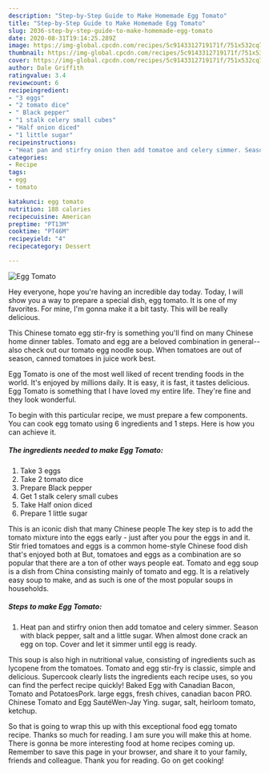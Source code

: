 ```yaml
---
description: "Step-by-Step Guide to Make Homemade Egg Tomato"
title: "Step-by-Step Guide to Make Homemade Egg Tomato"
slug: 2036-step-by-step-guide-to-make-homemade-egg-tomato
date: 2020-08-31T19:14:25.289Z
image: https://img-global.cpcdn.com/recipes/5c9143312719171f/751x532cq70/egg-tomato-recipe-main-photo.jpg
thumbnail: https://img-global.cpcdn.com/recipes/5c9143312719171f/751x532cq70/egg-tomato-recipe-main-photo.jpg
cover: https://img-global.cpcdn.com/recipes/5c9143312719171f/751x532cq70/egg-tomato-recipe-main-photo.jpg
author: Dale Griffith
ratingvalue: 3.4
reviewcount: 6
recipeingredient:
- "3 eggs"
- "2 tomato dice"
- " Black pepper"
- "1 stalk celery small cubes"
- "Half onion diced"
- "1 little sugar"
recipeinstructions:
- "Heat pan and stirfry onion then add tomatoe and celery simmer. Season with black pepper, salt and a little sugar. When almost done crack an egg on top. Cover and let it simmer until egg is ready."
categories:
- Recipe
tags:
- egg
- tomato

katakunci: egg tomato 
nutrition: 188 calories
recipecuisine: American
preptime: "PT13M"
cooktime: "PT46M"
recipeyield: "4"
recipecategory: Dessert

---
```



![Egg Tomato](https://img-global.cpcdn.com/recipes/5c9143312719171f/751x532cq70/egg-tomato-recipe-main-photo.jpg)

Hey everyone, hope you're having an incredible day today. Today, I will show you a way to prepare a special dish, egg tomato. It is one of my favorites. For mine, I'm gonna make it a bit tasty. This will be really delicious.

This Chinese tomato egg stir-fry is something you&#39;ll find on many Chinese home dinner tables. Tomato and egg are a beloved combination in general--also check out our tomato egg noodle soup. When tomatoes are out of season, canned tomatoes in juice work best.

Egg Tomato is one of the most well liked of recent trending foods in the world. It's enjoyed by millions daily. It is easy, it is fast, it tastes delicious. Egg Tomato is something that I have loved my entire life. They're fine and they look wonderful.


To begin with this particular recipe, we must prepare a few components. You can cook egg tomato using 6 ingredients and 1 steps. Here is how you can achieve it.

<!--inarticleads1-->

##### The ingredients needed to make Egg Tomato:

1. Take 3 eggs
1. Take 2 tomato dice
1. Prepare  Black pepper
1. Get 1 stalk celery small cubes
1. Take Half onion diced
1. Prepare 1 little sugar


This is an iconic dish that many Chinese people The key step is to add the tomato mixture into the eggs early - just after you pour the eggs in and it. Stir fried tomatoes and eggs is a common home-style Chinese food dish that&#39;s enjoyed both at But, tomatoes and eggs as a combination are so popular that there are a ton of other ways people eat. Tomato and egg soup is a dish from China consisting mainly of tomato and egg. It is a relatively easy soup to make, and as such is one of the most popular soups in households. 

<!--inarticleads2-->

##### Steps to make Egg Tomato:

1. Heat pan and stirfry onion then add tomatoe and celery simmer. Season with black pepper, salt and a little sugar. When almost done crack an egg on top. Cover and let it simmer until egg is ready.


This soup is also high in nutritional value, consisting of ingredients such as lycopene from the tomatoes. Tomato and egg stir-fry is classic, simple and delicious. Supercook clearly lists the ingredients each recipe uses, so you can find the perfect recipe quickly! Baked Egg with Canadian Bacon, Tomato and PotatoesPork. large eggs, fresh chives, canadian bacon PRO. Chinese Tomato and Egg SautéWen-Jay Ying. sugar, salt, heirloom tomato, ketchup. 

So that is going to wrap this up with this exceptional food egg tomato recipe. Thanks so much for reading. I am sure you will make this at home. There is gonna be more interesting food at home recipes coming up. Remember to save this page in your browser, and share it to your family, friends and colleague. Thank you for reading. Go on get cooking!
